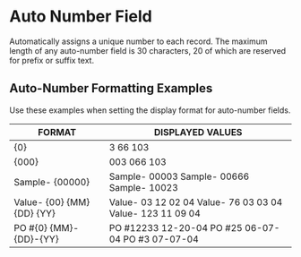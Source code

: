 # Auto Number Field

Automatically assigns a unique number to each record. The maximum length of any auto-number field is 30 characters, 20 of which are reserved for prefix or suffix text. 

## Auto-Number Formatting Examples

Use these examples when setting the display format for auto-number fields.

FORMAT | DISPLAYED VALUES
-- | --
{0} | 3 66 103
{000} | 003 066 103
Sample- {00000} | Sample- 00003 Sample- 00666 Sample- 10023
Value- {00} {MM} {DD} {YY} | Value- 03 12 02 04 Value- 76 03 03 04 Value- 123 11 09 04
PO #{0} {MM}-{DD}-{YY} | PO #12233 12-20-04 PO #25 06-07-04 PO #3 07-07-04

